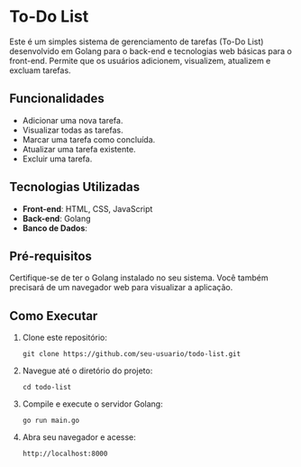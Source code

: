 
# To-Do List

Este é um simples sistema de gerenciamento de tarefas (To-Do List) desenvolvido em Golang para o back-end e tecnologias web básicas para o front-end. Permite que os usuários adicionem, visualizem, atualizem e excluam tarefas.

## Funcionalidades

- Adicionar uma nova tarefa.
- Visualizar todas as tarefas.
- Marcar uma tarefa como concluída.
- Atualizar uma tarefa existente.
- Excluir uma tarefa.

## Tecnologias Utilizadas

- **Front-end**: HTML, CSS, JavaScript
- **Back-end**: Golang
- **Banco de Dados**:  

## Pré-requisitos

Certifique-se de ter o Golang instalado no seu sistema. Você também precisará de um navegador web para visualizar a aplicação.

## Como Executar

1. Clone este repositório:

   ```
   git clone https://github.com/seu-usuario/todo-list.git
   ```

2. Navegue até o diretório do projeto:

   ```
   cd todo-list
   ```

3. Compile e execute o servidor Golang:

   ```
   go run main.go
   ```

4. Abra seu navegador e acesse:

   ```
   http://localhost:8000
   ```

 
